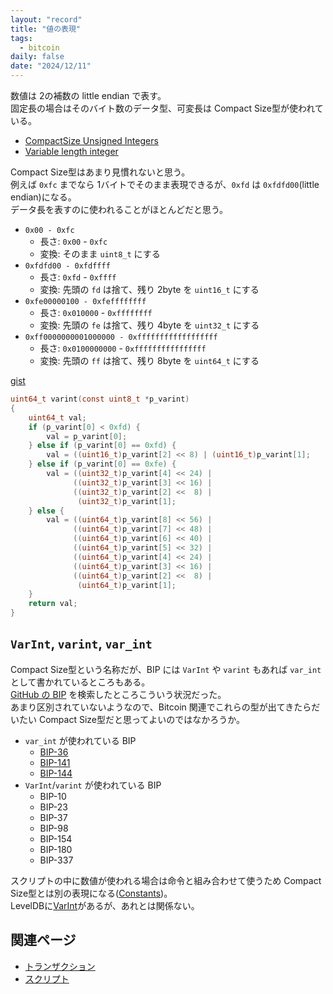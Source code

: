 ```yaml
---
layout: "record"
title: "値の表現"
tags:
  - bitcoin
daily: false
date: "2024/12/11"
---
```


数値は 2の補数の little endian で表す。  
固定長の場合はそのバイト数のデータ型、可変長は Compact Size型が使われている。

* [CompactSize Unsigned Integers](https://developer.bitcoin.org/reference/transactions.html#compactsize-unsigned-integers)
* [Variable length integer](https://en.bitcoin.it/wiki/Protocol_documentation#Variable_length_integer)

Compact Size型はあまり見慣れないと思う。  
例えば `0xfc` までなら 1バイトでそのまま表現できるが、`0xfd` は `0xfdfd00`(little endian)になる。  
データ長を表すのに使われることがほとんどだと思う。

* `0x00 - 0xfc`
  * 長さ: `0x00` - `0xfc`
  * 変換: そのまま `uint8_t` にする
* `0xfdfd00 - 0xfdffff`
  * 長さ: `0xfd` - `0xffff`
  * 変換: 先頭の `fd` は捨て、残り 2byte を `uint16_t` にする
* `0xfe00000100 - 0xfeffffffff`
  * 長さ: `0x010000` - `0xffffffff`
  * 変換: 先頭の `fe` は捨て、残り 4byte を `uint32_t` にする
* `0xff0000000001000000 - 0xffffffffffffffffff`
  * 長さ: `0x0100000000` - `0xffffffffffffffff`
  * 変換: 先頭の `ff` は捨て、残り 8byte を `uint64_t` にする

[gist](https://gist.github.com/hirokuma/fc5476f1bcf310863428883c1d47c7d5)

```c
uint64_t varint(const uint8_t *p_varint)
{
    uint64_t val;
    if (p_varint[0] < 0xfd) {
        val = p_varint[0];
    } else if (p_varint[0] == 0xfd) {
        val = ((uint16_t)p_varint[2] << 8) | (uint16_t)p_varint[1];
    } else if (p_varint[0] == 0xfe) {
        val = ((uint32_t)p_varint[4] << 24) |
              ((uint32_t)p_varint[3] << 16) |
              ((uint32_t)p_varint[2] <<  8) |
               (uint32_t)p_varint[1];
    } else {
        val = ((uint64_t)p_varint[8] << 56) |
              ((uint64_t)p_varint[7] << 48) |
              ((uint64_t)p_varint[6] << 40) |
              ((uint64_t)p_varint[5] << 32) |
              ((uint64_t)p_varint[4] << 24) |
              ((uint64_t)p_varint[3] << 16) |
              ((uint64_t)p_varint[2] <<  8) |
               (uint64_t)p_varint[1];
    }
    return val;
}
```

## `VarInt`, `varint`, `var_int`

Compact Size型という名称だが、BIP には `VarInt` や `varint` もあれば `var_int` として書かれているところもある。  
[GitHub の BIP](https://github.com/bitcoin/bips) を検索したところこういう状況だった。  
あまり区別されていないようなので、Bitcoin 関連でこれらの型が出てきたらだいたい Compact Size型だと思ってよいのではなかろうか。

* `var_int` が使われている BIP
  * [BIP-36](https://github.com/bitcoin/bips/blob/7420c04e841ec6617029ed0df316a52d78116b27/bip-0036.mediawiki#L29)
  * [BIP-141](https://github.com/bitcoin/bips/blob/7420c04e841ec6617029ed0df316a52d78116b27/bip-0141.mediawiki#L59)
  * [BIP-144](https://github.com/bitcoin/bips/blob/7420c04e841ec6617029ed0df316a52d78116b27/bip-0144.mediawiki#L51)
* `VarInt`/`varint` が使われている BIP
  * BIP-10
  * BIP-23
  * BIP-37
  * BIP-98
  * BIP-154
  * BIP-180
  * BIP-337

スクリプトの中に数値が使われる場合は命令と組み合わせて使うため Compact Size型とは別の表現になる([Constants](https://en.bitcoin.it/wiki/Script#Constants))。  
LevelDBに[VarInt](https://learnmeabitcoin.com/technical/general/compact-size/#varint)があるが、あれとは関係ない。

## 関連ページ

* [トランザクション](./transactions.md)
* [スクリプト](./script.md)

